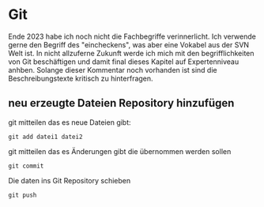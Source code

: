# Git
Ende 2023 habe ich noch nicht die Fachbegriffe verinnerlicht. Ich verwende gerne
den Begriff des "eincheckens", was aber eine Vokabel aus der SVN Welt ist.
In nicht allzuferne Zukunft werde ich mich mit den begrifflichkeiten von Git 
beschäftigen und damit final dieses Kapitel auf Expertenniveau anhben. Solange 
dieser Kommentar noch vorhanden ist sind die Beschreibungstexte kritisch zu hinterfragen.


## neu erzeugte Dateien Repository hinzufügen

git mitteilen das es neue Dateien gibt:
```
git add datei1 datei2
```

git mitteilen das es Änderungen gibt die übernommen werden sollen
```
git commit
```

Die daten ins Git Repository schieben
```
git push
```
